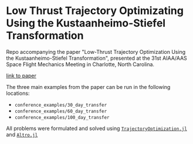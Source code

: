 # Low Thrust Trajectory Optimizating Using the Kustaanheimo-Stiefel Transformation

Repo accompanying the paper "Low-Thrust Trajectory Optimization Using the
Kustaanheimo-Stiefel Transformation", presented at the 31st AIAA/AAS Space
Flight Mechanics Meeting in Charlotte, North Carolina.

[link to paper](http://roboticexplorationlab.org/papers/ks_low_thrust.pdf)

The three main examples from the paper can be run in the following locations:

- `conference_examples/30_day_transfer`
- `conference_examples/60_day_transfer`
- `conference_examples/100_day_transfer`

All problems were formulated and solved using [`TrajectoryOptimization.jl`](https://github.com/RoboticExplorationLab/TrajectoryOptimization.jl) and [`Altro.jl`](https://github.com/RoboticExplorationLab/Altro.jl)

